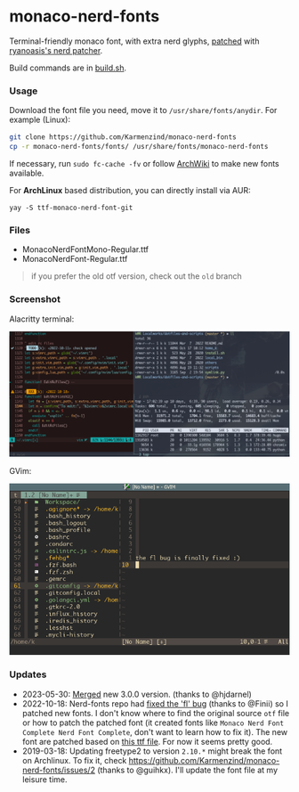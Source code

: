 # monaco-nerd-fonts

Terminal-friendly monaco font, with extra nerd glyphs, [patched](./build.sh) with [ryanoasis's nerd patcher](https://github.com/ryanoasis/nerd-fonts#font-patcher).

Build commands are in [build.sh](./build.sh).

### Usage

Download the font file you need, move it to `/usr/share/fonts/anydir`. For example (Linux):

```bash
git clone https://github.com/Karmenzind/monaco-nerd-fonts
cp -r monaco-nerd-fonts/fonts/ /usr/share/fonts/monaco-nerd-fonts
```

If necessary, run `sudo fc-cache -fv` or follow [ArchWiki](https://wiki.archlinux.org/index.php/Fonts#Manual_installation) to make new fonts available.

For **ArchLinux** based distribution, you can directly install via AUR:

```
yay -S ttf-monaco-nerd-font-git
```

### Files

- MonacoNerdFontMono-Regular.ttf
- MonacoNerdFont-Regular.ttf

> if you prefer the old otf version, check out the `old` branch

### Screenshot

Alacritty terminal:

![](./pics/common.png)

GVim:

![](./pics/gvim.png)


### Updates

- 2023-05-30: [Merged](https://github.com/Karmenzind/monaco-nerd-fonts/pull/9) new 3.0.0 version. (thanks to @hjdarnel)
- 2022-10-18: Nerd-fonts repo had [fixed the 'fl' bug](https://github.com/Karmenzind/monaco-nerd-fonts/issues/5#issuecomment-1280295129) (thanks to @Finii) so I patched new fonts. I don't know where to find the original source `otf` file or how to patch the patched font (it created fonts like `Monaco Nerd Font Complete Nerd Font Complete`, don't want to learn how to fix it). The new font are patched based on [this ttf file](https://www.fontmirror.com/monaco). For now it seems pretty good.
- 2019-03-18: Updating freetype2 to version `2.10.*` might break the font on Archlinux. To fix it, check https://github.com/Karmenzind/monaco-nerd-fonts/issues/2 (thanks to @guihkx). I'll update the font file at my leisure time.

